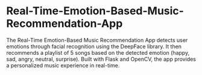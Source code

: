 # Real-Time-Emotion-Based-Music-Recommendation-App
The Real-Time Emotion-Based Music Recommendation App detects user emotions through facial recognition using the DeepFace library. It then recommends a playlist of 5 songs based on the detected emotion (happy, sad, angry, neutral, surprise). Built with Flask and OpenCV, the app provides a personalized music experience in real-time.
